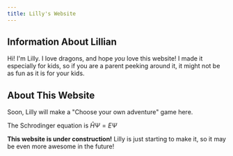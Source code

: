 ```yaml
---
title: Lilly's Website
---
```


## Information About Lillian

Hi! I'm Lilly. I love dragons, and hope _you_ love this website! I made it especially for kids, so if you are a parent peeking around it, it might not be as fun as it is for your kids.

## About This Website

Soon, Lilly will make a "Choose your own adventure" game here.

The Schrodinger equation is $\hat{H}\Psi = E\Psi$

**This website is under construction!** Lilly is just starting to make it, so it may be even more awesome in the future!

